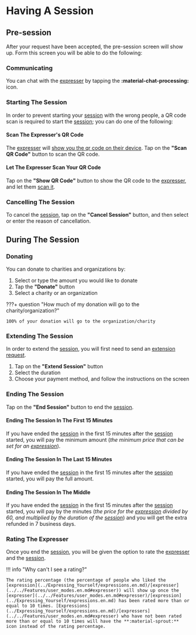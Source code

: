 # Having A Session

## Pre-session

After your request have been accepted, the pre-session screen will show up. Form this screen you will be able to do the following:

### Communicating

You can chat with the [expresser](../../Features/user_modes.en.md#expresser) by tapping the **:material-chat-processing:** icon.

### Starting The Session

In order to prevent starting your [session](../../Features/sessions.en.md) with the wrong people, a QR code scan is required to start the [session](../../Features/sessions.en.md); you can do one of the following:

#### Scan The Expresser's QR Code

The [expresser](../../Features/user_modes.en.md#expresser) will [show you the qr code on their device](../Expressing_Yourself/having_session.en.md#let-the-explorer-scan-your-qr-code). Tap on the **"Scan QR Code"** button to scan the QR code.

#### Let The Expresser Scan Your QR Code

Tap on the **"Show QR Code"** button to show the QR code to the [expresser](../../Features/user_modes.en.md#expresser), and let them [scan it](../Expressing_Yourself/having_session.en.md#scan-the-explorers-qr-code).

### Cancelling The Session

To cancel the [session](../../Features/sessions.en.md), tap on the **"Cancel Session"** button, and then select or enter the reason of cancellation.

## During The Session

### Donating

You can donate to charities and organizations by:

1. Select or type the amount you would like to donate
2. Tap the **"Donate"** button
3. Select a charity or an organization

???+ question "How much of my donation will go to the charity/organization?"

    100% of your donation will go to the organization/charity

### Extending The Session

In order to extend the [session](../../Features/sessions.en.md), you will first need to send an [extension request](requesting.en.md#extension-request).

1. Tap on the **"Extend Session"** button
2. Select the duration
3. Choose your payment method, and follow the instructions on the screen

### Ending The Session

Tap on the **"End Session"** button to end the [session](../../Features/sessions.en.md).

#### Ending The Session In The First 15 Minutes

If you have ended the [session](../../Features/sessions.en.md) in the first 15 minutes after the [session](../../Features/sessions.en.md) started, you will pay the minimum amount (*the minimum price that can be set for an [expression](../Expressing_Yourself/expressions.en.md)*).

#### Ending The Session In The Last 15 Minutes

If you have ended the [session](../../Features/sessions.en.md) in the first 15 minutes after the [session](../../Features/sessions.en.md) started, you will pay the full amount.

#### Ending The Session In The Middle

If you have ended the [session](../../Features/sessions.en.md) in the first 15 minutes after the [session](../../Features/sessions.en.md) started, you will pay by the minutes (*the price for the [expression](../Expressing_Yourself/expressions.en.md) divided by 60, and multiplied by the duration of the [session](../../Features/sessions.en.md)*) and you will get the extra refunded in 7 business days.

### Rating The Expresser

Once you end the [session](../../Features/sessions.en.md), you will be given the option to rate the [expresser](../../Features/user_modes.en.md#expresser) and the [session](../../Features/sessions.en.md).

!!! info "Why can't I see a rating?"

    The rating percentage (the percentage of people who liked the [expression](../Expressing_Yourself/expressions.en.md)/[expresser](../../Features/user_modes.en.md#expresser)) will show up once the [expresser](../../Features/user_modes.en.md#expresser)/[expression](../Expressing_Yourself/expressions.en.md) has been rated more than or equal to 10 times. [Expressions](../Expressing_Yourself/expressions.en.md)/[expressers](../../Features/user_modes.en.md#expresser) who have not been rated more than or equal to 10 times will have the **:material-sprout:** icon instead of the rating percentage.
